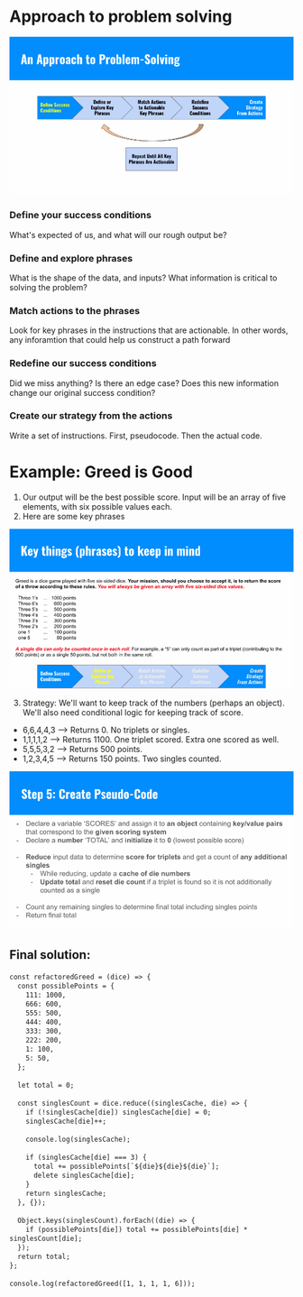 # Approach to problem solving

<img src="./approach-to-problem-solving.png">

### Define your success conditions

What's expected of us, and what will our rough output be?

### Define and explore phrases

What is the shape of the data, and inputs? What information is critical to solving the problem?

### Match actions to the phrases

Look for key phrases in the instructions that are actionable. In other words, any inforamtion that could help us construct a path forward

### Redefine our success conditions

Did we miss anything? Is there an edge case? Does this new information change our original success condition?

### Create our strategy from the actions

Write a set of instructions. First, pseudocode. Then the actual code.

# Example: Greed is Good

1. Our output will be the best possible score. Input will be an array of five elements, with six possible values each.
2. Here are some key phrases

<img src="./greed-is-good-key-phrases.png">

3. Strategy: We'll want to keep track of the numbers (perhaps an object). We'll also need conditional logic for keeping track of score.

- 6,6,4,4,3 ––> Returns 0. No triplets or singles.
- 1,1,1,1,2 ––> Returns 1100. One triplet scored. Extra one scored as well.
- 5,5,5,3,2 ––> Returns 500 points.
- 1,2,3,4,5 ––> Returns 150 points. Two singles counted.

<img src="./greed-is-good-scores.png" />

## Final solution:

```
const refactoredGreed = (dice) => {
  const possiblePoints = {
    111: 1000,
    666: 600,
    555: 500,
    444: 400,
    333: 300,
    222: 200,
    1: 100,
    5: 50,
  };

  let total = 0;

  const singlesCount = dice.reduce((singlesCache, die) => {
    if (!singlesCache[die]) singlesCache[die] = 0;
    singlesCache[die]++;

    console.log(singlesCache);

    if (singlesCache[die] === 3) {
      total += possiblePoints[`${die}${die}${die}`];
      delete singlesCache[die];
    }
    return singlesCache;
  }, {});

  Object.keys(singlesCount).forEach((die) => {
    if (possiblePoints[die]) total += possiblePoints[die] * singlesCount[die];
  });
  return total;
};

console.log(refactoredGreed([1, 1, 1, 1, 6]));
```

